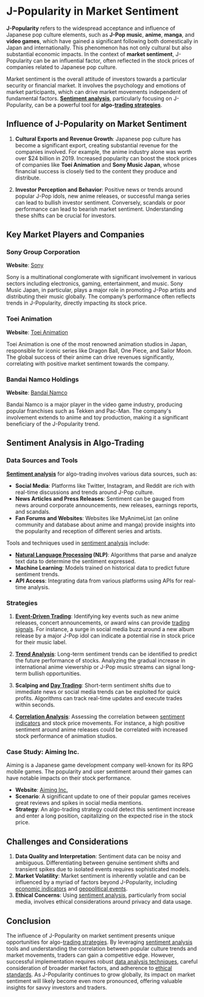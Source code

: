 # J-Popularity in Market Sentiment

**J-Popularity** refers to the widespread acceptance and influence of Japanese pop culture elements, such as **J-Pop music**, **anime**, **manga**, and **video games**, which have gained a significant following both domestically in Japan and internationally. This phenomenon has not only cultural but also substantial economic impacts. In the context of **market sentiment**, J-Popularity can be an influential factor, often reflected in the stock prices of companies related to Japanese pop culture.

Market sentiment is the overall attitude of investors towards a particular security or financial market. It involves the psychology and emotions of market participants, which can drive market movements independent of fundamental factors. **[Sentiment analysis](../s/sentiment_analysis.md)**, particularly focusing on J-Popularity, can be a powerful tool for **algo-[trading strategies](../t/trading_strategies.md)**.

## Influence of J-Popularity on Market Sentiment

1. **Cultural Exports and Revenue Growth**: Japanese pop culture has become a significant export, creating substantial revenue for the companies involved. For example, the anime industry alone was worth over $24 billion in 2019. Increased popularity can boost the stock prices of companies like **Toei Animation** and **Sony Music Japan**, whose financial success is closely tied to the content they produce and distribute.

2. **Investor Perception and Behavior**: Positive news or trends around popular J-Pop idols, new anime releases, or successful manga series can lead to bullish investor sentiment. Conversely, scandals or poor performance can lead to bearish market sentiment. Understanding these shifts can be crucial for investors.

## Key Market Players and Companies

### Sony Group Corporation
**Website**: [Sony](https://www.sony.com/)

Sony is a multinational conglomerate with significant involvement in various sectors including electronics, gaming, entertainment, and music. Sony Music Japan, in particular, plays a major role in promoting J-Pop artists and distributing their music globally. The company’s performance often reflects trends in J-Popularity, directly impacting its stock price.

### Toei Animation
**Website**: [Toei Animation](http://www.toei-anim.co.jp/)

Toei Animation is one of the most renowned animation studios in Japan, responsible for iconic series like Dragon Ball, One Piece, and Sailor Moon. The global success of their anime can drive revenues significantly, correlating with positive market sentiment towards the company.

### Bandai Namco Holdings
**Website**: [Bandai Namco](https://www.bandainamcoent.com/)

Bandai Namco is a major player in the video game industry, producing popular franchises such as Tekken and Pac-Man. The company's involvement extends to anime and toy production, making it a significant beneficiary of the J-Popularity trend.

## Sentiment Analysis in Algo-Trading

### Data Sources and Tools
**[Sentiment analysis](../s/sentiment_analysis.md)** for algo-trading involves various data sources, such as:
- **Social Media**: Platforms like Twitter, Instagram, and Reddit are rich with real-time discussions and trends around J-Pop culture.
- **News Articles and Press Releases**: Sentiment can be gauged from news around corporate announcements, new releases, earnings reports, and scandals.
- **Fan Forums and Websites**: Websites like MyAnimeList (an online community and database about anime and manga) provide insights into the popularity and reception of different series and artists.

Tools and techniques used in [sentiment analysis](../s/sentiment_analysis.md) include:
- **[Natural Language Processing](../n/natural_language_processing_(nlp)_in_trading.md) (NLP)**: Algorithms that parse and analyze text data to determine the sentiment expressed.
- **Machine Learning**: Models trained on historical data to predict future sentiment trends.
- **API Access**: Integrating data from various platforms using APIs for real-time analysis.

### Strategies

1. **[Event-Driven Trading](../e/event-driven_trading.md)**: Identifying key events such as new anime releases, concert announcements, or award wins can provide [trading signals](../t/trading_signals.md). For instance, a surge in social media buzz around a new album release by a major J-Pop idol can indicate a potential rise in stock price for their music label.

2. **[Trend Analysis](../t/trend_analysis.md)**: Long-term sentiment trends can be identified to predict the future performance of stocks. Analyzing the gradual increase in international anime viewership or J-Pop music streams can signal long-term bullish opportunities.

3. **Scalping and [Day Trading](../d/day_trading.md)**: Short-term sentiment shifts due to immediate news or social media trends can be exploited for quick profits. Algorithms can track real-time updates and execute trades within seconds.

4. **[Correlation Analysis](../c/correlation_analysis.md)**: Assessing the correlation between [sentiment indicators](../s/sentiment_indicators.md) and stock price movements. For instance, a high positive sentiment around anime releases could be correlated with increased stock performance of animation studios.

### Case Study: Aiming Inc.

Aiming is a Japanese game development company well-known for its RPG mobile games. The popularity and user sentiment around their games can have notable impacts on their stock performance.

- **Website**: [Aiming Inc.](https://aiming-inc.com/)
- **Scenario**: A significant update to one of their popular games receives great reviews and spikes in social media mentions.
- **Strategy**: An algo-trading strategy could detect this sentiment increase and enter a long position, capitalizing on the expected rise in the stock price.

## Challenges and Considerations

1. **Data Quality and Interpretation**: Sentiment data can be noisy and ambiguous. Differentiating between genuine sentiment shifts and transient spikes due to isolated events requires sophisticated models.
2. **Market Volatility**: Market sentiment is inherently volatile and can be influenced by a myriad of factors beyond J-Popularity, including [economic indicators](../e/economic_indicators.md) and [geopolitical events](../g/geopolitical_events.md).
3. **Ethical Concerns**: Using [sentiment analysis](../s/sentiment_analysis.md), particularly from social media, involves ethical considerations around privacy and data usage.

## Conclusion

The influence of J-Popularity on market sentiment presents unique opportunities for algo-[trading strategies](../t/trading_strategies.md). By leveraging [sentiment analysis](../s/sentiment_analysis.md) tools and understanding the correlation between popular culture trends and market movements, traders can gain a competitive edge. However, successful implementation requires robust [data analysis techniques](../d/data_analysis_techniques.md), careful consideration of broader market factors, and adherence to [ethical standards](../e/ethical_standards_in_trading.md). As J-Popularity continues to grow globally, its impact on market sentiment will likely become even more pronounced, offering valuable insights for savvy investors and traders.